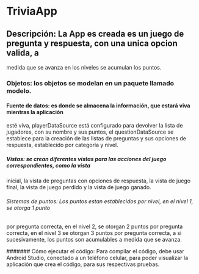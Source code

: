 # TriviaApp

## Descripción: La App es creada es un juego de pregunta y respuesta, con una unica opcion valida, a
medida que se avanza en los niveles se acumulan los puntos.

### Objetos: los objetos se modelan en un paquete llamado modelo.

#### Fuente de datos: es donde se almacena la información, que estará viva mientras la aplicación
esté viva, playerDataSource está configurado para devolver la lista de jugadores, con su nombre y
sus puntos, el questionDataSource se establece para la creación de las listas de preguntas y sus
opciones de respuesta, establecido por categoría y nivel.

##### Vistas: se crean diferentes vistas para las acciones del juego correspondientes, como la vista
inicial, la vista de preguntas con opciones de respuesta, la vista de juego final, la vista de juego
perdido y la vista de juego ganado.

###### Sistemas de puntos: Los puntos estan establecidos por nivel, en el nivel 1, se otorga 1 punto
por pregunta correcta, en el nivel 2, se otorgan 2 puntos por pregunta correcta, en el nivel 3 se
otorgan 3 puntos por pregunta correcta, a si sucesivamente, los puntos son acumulables a
medida que se avanza.

####### Cómo ejecutar el código: Para compilar el código, debe usar Android Studio, conectado a un
teléfono celular, para poder visualizar la aplicación que crea el código, para sus respectivas pruebas.


